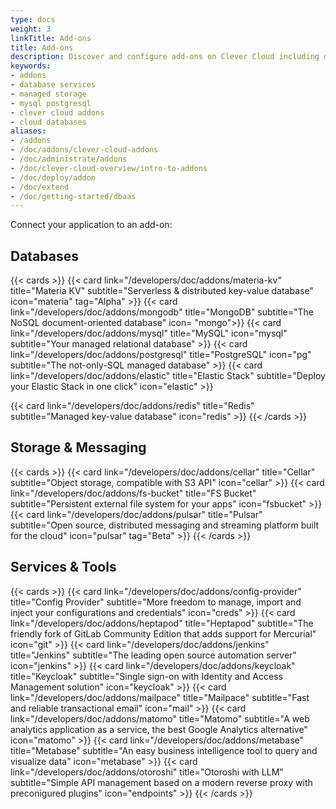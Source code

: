 ```yaml
---
type: docs
weight: 3
linkTitle: Add-ons
title: Add-ons
description: Discover and configure add-ons on Clever Cloud including databases, storage services, and managed tools for your applications
keywords:
- addons
- database services
- managed storage
- mysql postgresql
- clever cloud addons
- cloud databases
aliases:
- /addons
- /doc/addons/clever-cloud-addons
- /doc/administrate/addons
- /doc/clever-cloud-overview/intro-to-addons
- /doc/deploy/addon
- /doc/extend
- /doc/getting-started/dbaas
---
```


Connect your application to an add-on:

## Databases

{{< cards >}}
  {{< card link="/developers/doc/addons/materia-kv" title="Materia KV" subtitle="Serverless & distributed key-value database" icon="materia" tag="Alpha" >}}
  {{< card link="/developers/doc/addons/mongodb" title="MongoDB" subtitle="The NoSQL document-oriented database" icon= "mongo">}}
  {{< card link="/developers/doc/addons/mysql" title="MySQL" icon="mysql" subtitle="Your managed relational database" >}}
  {{< card link="/developers/doc/addons/postgresql" title="PostgreSQL" icon="pg" subtitle="The not-only-SQL managed database" >}}
  {{< card link="/developers/doc/addons/elastic" title="Elastic Stack" subtitle="Deploy your Elastic Stack in one click" icon="elastic" >}}

  {{< card link="/developers/doc/addons/redis" title="Redis" subtitle="Managed key-value database" icon="redis" >}}
{{< /cards >}}

## Storage & Messaging

{{< cards >}}
  {{< card link="/developers/doc/addons/cellar" title="Cellar" subtitle="Object storage, compatible with S3 API" icon="cellar" >}}
  {{< card link="/developers/doc/addons/fs-bucket" title="FS Bucket" subtitle="Persistent external file system for your apps" icon="fsbucket" >}}
  {{< card link="/developers/doc/addons/pulsar" title="Pulsar" subtitle="Open source, distributed messaging and streaming platform built for the cloud" icon="pulsar" tag="Beta" >}}
{{< /cards >}}

## Services & Tools

{{< cards >}}
  {{< card link="/developers/doc/addons/config-provider" title="Config Provider" subtitle="More freedom to manage, import and inject your configurations and credentials" icon="creds" >}}
  {{< card link="/developers/doc/addons/heptapod" title="Heptapod" subtitle="The friendly fork of GitLab Community Edition that adds support for Mercurial" icon="git" >}}
  {{< card link="/developers/doc/addons/jenkins" title="Jenkins" subtitle="The leading open source automation server" icon="jenkins" >}}
  {{< card link="/developers/doc/addons/keycloak" title="Keycloak" subtitle="Single sign-on with Identity and Access Management solution" icon="keycloak" >}}
  {{< card link="/developers/doc/addons/mailpace" title="Mailpace" subtitle="Fast and reliable transactional email" icon="mail" >}}
  {{< card link="/developers/doc/addons/matomo" title="Matomo" subtitle="A web analytics application as a service, the best Google Analytics alternative" icon="matomo" >}}
  {{< card link="/developers/doc/addons/metabase" title="Metabase" subtitle="An easy business intelligence tool to query and visualize data" icon="metabase" >}}
  {{< card link="/developers/doc/addons/otoroshi" title="Otoroshi with LLM" subtitle="Simple API management based on a modern reverse proxy with preconigured plugins" icon="endpoints" >}}
{{< /cards >}}

